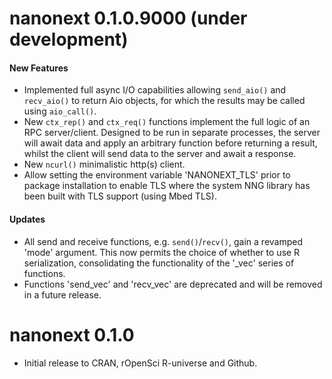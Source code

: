# nanonext 0.1.0.9000 (under development)

#### New Features

* Implemented full async I/O capabilities allowing `send_aio()` and `recv_aio()` to return Aio objects, for which the results may be called using `aio_call()`.
* New `ctx_rep()` and `ctx_req()` functions implement the full logic of an RPC server/client. Designed to be run in separate processes, the server will await data and apply an arbitrary function before returning a result, whilst the client will send data to the server and await a response.
* New `ncurl()` minimalistic http(s) client.
* Allow setting the environment variable 'NANONEXT_TLS' prior to package installation to enable TLS where the system NNG library has been built with TLS support (using Mbed TLS).

#### Updates

* All send and receive functions, e.g. `send()`/`recv()`, gain a revamped 'mode' argument. This now permits the choice of whether to use R serialization, consolidating the functionality of the '_vec' series of functions.
* Functions 'send_vec' and 'recv_vec' are deprecated and will be removed in a future release.

# nanonext 0.1.0

* Initial release to CRAN, rOpenSci R-universe and Github.
